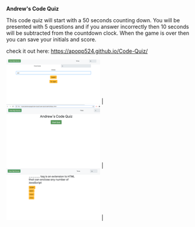 **Andrew's Code Quiz**

This code quiz will start with a 50 seconds counting down. You will be presented with 5 questions and if you answer incorrectly then 10 seconds will be subtracted from the countdown clock. When the game is over then you can save your initials and score.

check it out here: https://apopp524.github.io/Code-Quiz/



<img src="screen1.png" width="250"> | <img src="screen2.png" width="250"> | 
<img src="screen3.png" width="250"> |
